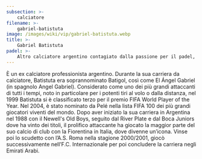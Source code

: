 ```yaml
---
subsection: >-
    calciatore
filename: >-
    gabriel-batistuta
image: /images/wiki/vip/gabriel-batistuta.webp
title: >-
    Gabriel Batistuta
padel: >-
    Altro calciatore argentino contagiato dalla passione per il padel, iniziò già nella sua nazione di origine, come tanti altri personaggi nativi del sudamerica.
---
```

È un ex calciatore professionista argentino. Durante la sua carriera da calciatore, Batistuta era soprannominato Batigol, così come El Ángel Gabriel (in spagnolo Angel Gabriel). Considerato come uno dei più grandi attaccanti di tutti i tempi, noto in particolare per i potenti tiri al volo o dalla distanza, nel 1999 Batistuta si è classificato terzo per il premio FIFA World Player of the Year. Nel 2004, è stato nominato da Pelé nella lista FIFA 100 dei più grandi giocatori viventi del mondo. Dopo aver iniziato la sua carriera in Argentina nel 1988 con il Newell's Old Boys, seguito dal River Plate e dal Boca Juniors dove ha vinto dei titoli, il prolifico attaccante ha giocato la maggior parte del suo calcio di club con la Fiorentina in Italia, dove divenne un’icona. Vinse poi lo scudetto con l’A.S. Roma nella stagione 2000/2001, giocò successivamente nell’F.C. Internazionale per poi concludere la carriera negli Emirati Arabi.